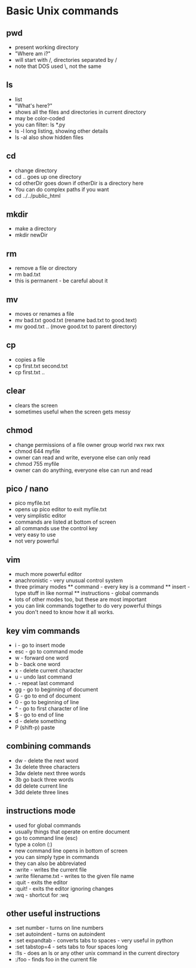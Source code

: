 # Basic Unix commands

## pwd
 * present working directory
 * "Where am i?"
 * will start with /, directories separated by /
 * note that DOS used \\, not the same

## ls
 * list
 * "What's here?"
 * shows all the files and directories in current directory
 * may be color-coded
 * you can filter: ls \*.py 
 * ls -l long listing, showing other details
 * ls -al also show hidden files

## cd
 * change directory
 * cd .. goes up one directory
 * cd otherDir goes down if otherDir is a directory here
 * You can do complex paths if you want
 * cd ../../public_html

## mkdir 
 * make a directory
 * mkdir newDir

## rm 
 * remove a file or directory
 * rm bad.txt
 * this is permanent - be careful about it

## mv
 * moves or renames a file
 * mv bad.txt good.txt (rename bad.txt to good.text)
 * mv good.txt .. (move good.txt to parent directory)

## cp
 * copies a file 
 * cp first.txt second.txt
 * cp first.txt ..

## clear
 * clears the screen
 * sometimes useful when the screen gets messy

## chmod
 * change permissions of a file
    owner  group  world
    rwx    rwx    rwx
 * chmod 644 myfile
 * owner can read and write, everyone else can only read
 * chmod 755 myfile
 * owner can do anything, everyone else can run and read

## pico / nano
 * pico myfile.txt
 * opens up pico editor to exit myfile.txt
 * very simplistic editor
 * commands are listed at bottom of screen
 * all commands use the control key
 * very easy to use
 * not very powerful

## vim
 * much more powerful editor
 * anachronistic - very unusual control system
 * three primary modes
 ** command - every key is a command
 ** insert - type stuff in like normal
 ** instructions - global commands
 * lots of other modes too, but these are most important
 * you can link commands together to do very powerful things
 * you don't need to know how it all works.

## key vim commands
 * i - go to insert mode
 * esc - go to command mode
 * w - forward one word
 * b - back one word
 * x - delete current character
 * u - undo last command
 * . - repeat last command
 * gg - go to beginning of document
 * G - go to end of document
 * 0 - go to beginning of line
 * ^ - go to first character of line
 * $ - go to end of line  
 * d - delete something 
 * P (shift-p) paste

## combining commands
 * dw - delete the next word
 * 3x delete three characters
 * 3dw delete next three words
 * 3b go back three words
 * dd delete current line
 * 3dd delete three lines

## instructions mode
 * used for global commands
 * usually things that operate on entire document
 * go to command line (esc)
 * type a colon (:)
 * new command line opens in bottom of screen
 * you can simply type in commands
 * they can also be abbreviated
 * :write - writes the current file
 * :write filename.txt - writes to the given file name
 * :quit - exits the editor
 * :quit! - exits the editor ignoring changes
 * :wq - shortcut for :wq

## other useful instructions
 * :set number - turns on line numbers
 * :set autoindent - turns on autoindent
 * :set expandtab - converts tabs to spaces - very useful in python
 * :set tabstop=4 - sets tabs to four spaces long
 * :!ls - does an ls or any other unix command in the current directory
 * :/foo - finds foo in the current file


